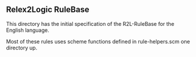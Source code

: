 ## Relex2Logic RuleBase
This directory has the initial specification of the R2L-RuleBase for the
English language.

Most of these rules uses scheme functions defined in rule-helpers.scm one
directory up.
